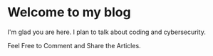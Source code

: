 # Welcome to my blog

I'm glad you are here. I plan to talk about coding and cybersecurity. 

Feel Free to Comment and Share the Articles.
